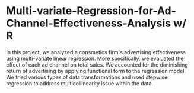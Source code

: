 # Multi-variate-Regression-for-Ad-Channel-Effectiveness-Analysis w/ R

In this project, we analyzed a consmetics firm's advertising effectiveness using multi-variate linear regression. More specifically, we evaluated the effect of each ad channel on total sales. We accounted for the diminishing return of advertising by applying functional form to the regression model. We tried various types of data transformations and used stepwise regression to address multicollinearity issue within the data. 
